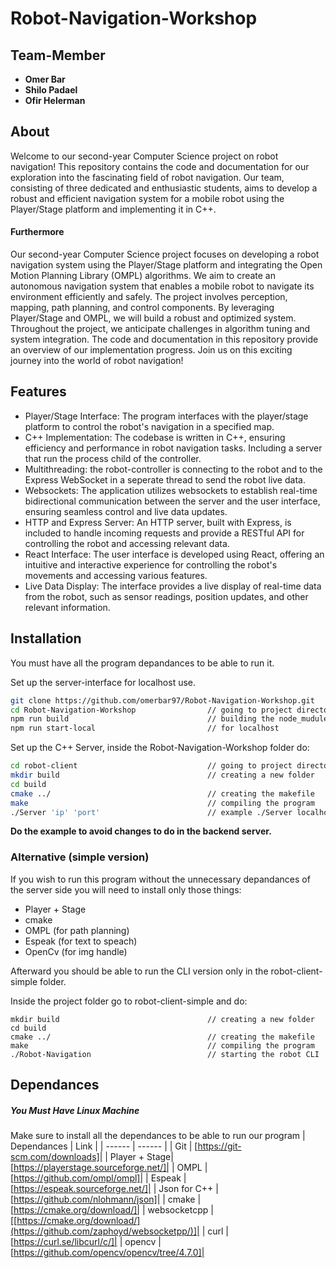 # Robot-Navigation-Workshop

## Team-Member
- **Omer Bar**
- **Shilo Padael**
- **Ofir Helerman**

## About

Welcome to our second-year Computer Science project on robot navigation! This repository contains the code and documentation for our exploration into the fascinating field of robot navigation. Our team, consisting of three dedicated and enthusiastic students, aims to develop a robust and efficient navigation system for a mobile robot using the Player/Stage platform and implementing it in C++.

#### Furthermore
Our second-year Computer Science project focuses on developing a robot navigation system using the Player/Stage platform and integrating the Open Motion Planning Library (OMPL) algorithms. We aim to create an autonomous navigation system that enables a mobile robot to navigate its environment efficiently and safely. The project involves perception, mapping, path planning, and control components. By leveraging Player/Stage and OMPL, we will build a robust and optimized system. Throughout the project, we anticipate challenges in algorithm tuning and system integration. The code and documentation in this repository provide an overview of our implementation progress. Join us on this exciting journey into the world of robot navigation!

## Features
- Player/Stage Interface: The program interfaces with the player/stage platform to control the robot's navigation in a specified map.
- C++ Implementation: The codebase is written in C++, ensuring efficiency and performance in robot navigation tasks. Including a server that run the process child of the controller.
- Multithreading: the robot-controller is connecting to the robot and to the Express WebSocket in a seperate thread to send the robot live data.
- Websockets: The application utilizes websockets to establish real-time bidirectional communication between the server and the user interface, ensuring seamless control and live data updates.
- HTTP and Express Server: An HTTP server, built with Express, is included to handle incoming requests and provide a RESTful API for controlling the robot and accessing relevant data.
- React Interface: The user interface is developed using React, offering an intuitive and interactive experience for controlling the robot's movements and accessing various features.
- Live Data Display: The interface provides a live display of real-time data from the robot, such as sensor readings, position updates, and other relevant information.


## Installation

You must have all the program depandances to be able to run it.

Set up the server-interface for localhost use.

```sh
git clone https://github.com/omerbar97/Robot-Navigation-Workshop.git
cd Robot-Navigation-Workshop                // going to project directory
npm run build                               // building the node_mudule and static html file for the server
npm run start-local                         // for localhost
```

Set up the C++ Server, inside the Robot-Navigation-Workshop folder do:
```sh
cd robot-client                             // going to project directory
mkdir build                                 // creating a new folder
cd build                                    
cmake ../                                   // creating the makefile
make                                        // compiling the program
./Server 'ip' 'port'                        // example ./Server localhost 9000
```
**Do the example to avoid changes to do in the backend server.**

### Alternative (simple version)
If you wish to run this program without the unnecessary depandances of the server side you will need to install only those things:
<ul>
  <li>Player + Stage</li>
  <li>cmake</li>
  <li>OMPL (for path planning)</li>
  <li>Espeak (for text to speach)</li>
  <li>OpenCv (for img handle)</li>
</ul>

Afterward you should be able to run the CLI version only in the robot-client-simple folder.

Inside the project folder go to robot-client-simple and do:
```
mkdir build                                 // creating a new folder
cd build                                    
cmake ../                                   // creating the makefile
make                                        // compiling the program
./Robot-Navigation                          // starting the robot CLI
```

## Dependances
##### You Must Have Linux Machine
Make sure to install all the dependances to be able to run our program
| Dependances | Link |
| ------ | ------ |
| Git | [https://git-scm.com/downloads]|
| Player + Stage| [https://playerstage.sourceforge.net/]|
| OMPL | [https://github.com/ompl/ompl]|
| Espeak | [https://espeak.sourceforge.net/]|
| Json for C++ | [https://github.com/nlohmann/json]|
| cmake | [https://cmake.org/download/]|
| websocketcpp | [[https://cmake.org/download/](https://github.com/zaphoyd/websocketpp/)]|
| curl | [https://curl.se/libcurl/c/]|
| opencv | [https://github.com/opencv/opencv/tree/4.7.0]|
